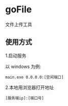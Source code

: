 # goFile
文件上传工具

## 使用方式

1.启动服务

以 windows 为例: 

    main.exe 0.0.0.0:[空闲端口]
    
2.本地用浏览器打开地址

    [服务端ip]:[端口号]